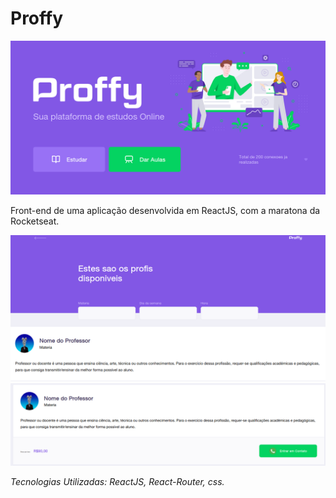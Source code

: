 # Proffy # 

<img src="./src/prints/Proffyprint1.png">

Front-end de uma aplicação desenvolvida em ReactJS, com a maratona da Rocketseat.

<img src="./src/prints/Proffyprint2.png">

<img src="./src/prints/Proffyprint3.png">

*Tecnologias Utilizadas: ReactJS, React-Router, css.* 
